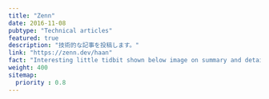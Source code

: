 ```yaml
---
title: "Zenn"
date: 2016-11-08
pubtype: "Technical articles"
featured: true
description: "技術的な記事を投稿します。"
link: "https://zenn.dev/haan"
fact: "Interesting little tidbit shown below image on summary and detail page"
weight: 400
sitemap:
  priority : 0.8
---
```

